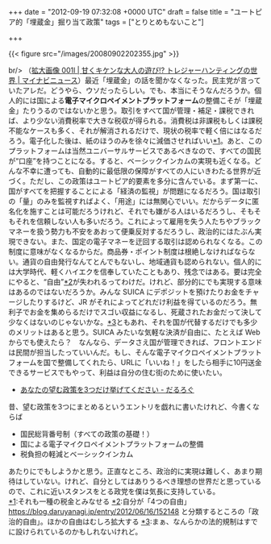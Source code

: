 
+++
date = "2012-09-19 07:32:08 +0000 UTC"
draft = false
title = "ユートピア的「埋蔵金」掘り当て政策"
tags = ["とりとめもないこと"]

+++


{{< figure src="/images/20080902202355.jpg"  >}}

br/>
（<a href="http://news.mynavi.jp/photo/series/hobobetsu/003/images/001l.jpg">拡大画像 001l | 甘くキケンな大人の遊び!? トレジャーハンティングの世界 | マイナビニュース</a>）最近「埋蔵金」の話を聞かなくなった。民主党が言っていたアレだ。どうやら、ウソだったらしい。でも、本当にそうなんだろうか。個人的には国による**電子マイクロペイメントプラットフォーム**の整備こそが「埋蔵金」たりうるのではないかと思う。取引をすべて国が管理・補足・課税できれば、より少ない消費税率で大きな税収が得られる。消費税は非課税もしくは課税不能なケースも多く、それが解消されるだけで、現状の税率で軽く倍にはなるだろう。電子化した後は、紙のほうのみを徐々に減価させればいい<a href="#f-30db6bde" name="fn-30db6bde" title="それも一種の税金とみなせる">*1</a>。あと、このプラットフォームは当然ユニバーサルサービスであるべきなので、すべての国民が“口座”を持つことになる。すると、ベーシックインカムの実現も近くなる。どんな不幸に遭っても、自動的に最低限の保障がすべての人にいきわたる世界が近づく。ただし、この政策はユートピア的要素を多分に含んでいる。まず第一に、国がすべてを把握することによる「経済の監視」が問題になるだろう。国は取引の「量」のみを監視すればよく、「用途」には無関心でいい。だからデータに匿名化を施すことは可能だろうけれど、それでも嫌がる人はいるだろうし、そもそもそれを信頼しない人も多いだろう。これによって雇用を失う人たちやブラックマネーを扱う勢力も不安をあおって便乗反対するだろうし、政治的にはたぶん実現できない。また、国定の電子マネーを迂回する取引は認められなくなる。この制度に意味がなくなるからだ。商品券・ポイント制度は根絶しなければならない。通貨の自由発行なんてとんでもないし、地域通貨も認められない。個人的には大学時代、軽くハイエクを信奉していたこともあり、残念ではある。要は完全にやると、“自由”<a href="#f-9336deb8" name="fn-9336deb8" title="自分が「4つの自由」 https://blog.daruyanagi.jp/entry/2012/06/16/152148 と分類するところの「政治的自由」。ほかの自由はむしろ拡大する">*2</a>が失われるってわけだ。けれど、部分的にでも実現する意味はあるのではないだろうか。みんな SUICA にデポジットを預けたりお金をチャージしたりするけど、JR がそれによってどれだけ利益を得ているのだろう。無利子でお金を集めらるだけでスゴい収益になるし、死蔵されたお金だって決して少なくはないのじゃないかな。<a href="#f-0ded9a39" name="fn-0ded9a39" title="まぁ、なんらかの法的規制はすでに設けられているのかもしれないけれど。">*3</a>ともあれ、それを国が代替するだけでも多少のメリットはあると思う。SUICA みたいな気軽な決済が自由に、たとえば Web からでも使えたら？　なんなら、データさえ国が管理できれば、フロントエンドは民間が担当したっていいんだ。もし、そんな電子マイクロペイメントプラットフォームを国で整備してくれたら、URLに「いいね！」をしたら相手に10円送金できるサービスでもやって、利益は自分の住む街のために使いたい。

<ul>
<li><a href="https://blog.daruyanagi.jp/entry/2011/12/07/223515">あなたの望む政策を3つだけ挙げてください - だるろぐ</a></li>
</ul>昔、望む政策を3つにまとめるというエントリを戯れに書いたけれど、今書くならば

<ul>
<li>国民総背番号制（すべての政策の基礎！）</li>
<li>国による電子マイクロペイメントプラットフォームの整備</li>
<li>税負担の軽減とベーシックインカム</li>
</ul>あたりにでもしようかと思う。正直なところ、政治的に実現は難しく、あまり期待はしていない。けれど、自分としてはありうるべき理想の世界だと思っているので、これに近いスタンスをとる政党を僕は気長に支持している。
<div class="footnote">
<a href="#fn-30db6bde" name="f-30db6bde" class="footnote-number">*1</a><span class="footnote-delimiter">:</span><span class="footnote-text">それも一種の税金とみなせる</span>
<a href="#fn-9336deb8" name="f-9336deb8" class="footnote-number">*2</a><span class="footnote-delimiter">:</span><span class="footnote-text">自分が「4つの自由」 <a href="https://blog.daruyanagi.jp/entry/2012/06/16/152148">https://blog.daruyanagi.jp/entry/2012/06/16/152148</a> と分類するところの「政治的自由」。ほかの自由はむしろ拡大する</span>
<a href="#fn-0ded9a39" name="f-0ded9a39" class="footnote-number">*3</a><span class="footnote-delimiter">:</span><span class="footnote-text">まぁ、なんらかの法的規制はすでに設けられているのかもしれないけれど。</span>
</div>

